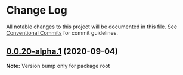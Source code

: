 # Change Log

All notable changes to this project will be documented in this file.
See [Conventional Commits](https://conventionalcommits.org) for commit guidelines.

## [0.0.20-alpha.1](https://github.com/qinzhiwei1993/lerna-repo-test/compare/v0.0.20-alpha.0...v0.0.20-alpha.1) (2020-09-04)

**Note:** Version bump only for package root

